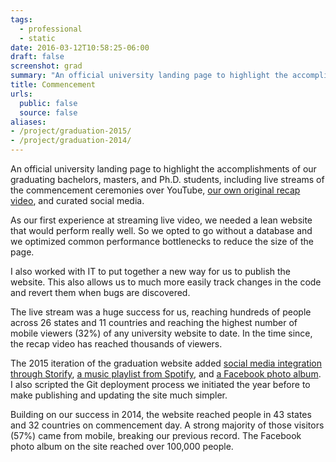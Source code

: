 ```yaml
---
tags:
  - professional
  - static
date: 2016-03-12T10:58:25-06:00
draft: false
screenshot: grad
summary: "An official university landing page to highlight the accomplishments of our graduating bachelors, masters, and Ph.D. students"
title: Commencement
urls:
  public: false
  source: false
aliases:
- /project/graduation-2015/
- /project/graduation-2014/
---
```


An official university landing page to highlight the accomplishments of our graduating bachelors, masters, and Ph.D. students, including live streams of the commencement ceremonies over YouTube, [our own original recap video](https://youtu.be/VTRt64lE3uQ), and curated social media.

As our first experience at streaming live video, we needed a lean website that would perform really well. So we opted to go without a database and we optimized common performance bottlenecks to reduce the size of the page.

I also worked with IT to put together a new way for us to publish the website. This also allows us to much more easily track changes in the code and revert them when bugs are discovered.

The live stream was a huge success for us, reaching hundreds of people across 26 states and 11 countries and reaching the highest number of mobile viewers (32%) of any university website to date. In the time since, the recap video has reached thousands of viewers.

The 2015 iteration of the graduation website added [social media integration through Storify](https://storify.com/SDState/sdstate15), [a music playlist from Spotify](https://open.spotify.com/user/sdstate/playlist/2xNGtjV0ghaypMHwCmBwfv), and [a Facebook photo album](https://www.facebook.com/media/set/?set=a.10152904174661647.1073741842.88914146646&type=1). I also scripted the Git deployment process we initiated the year before to make publishing and updating the site much simpler.

Building on our success in 2014, the website reached people in 43 states and 32 countries on commencement day. A strong majority of those visitors (57%) came from mobile, breaking our previous record. The Facebook photo album on the site reached over 100,000 people.
